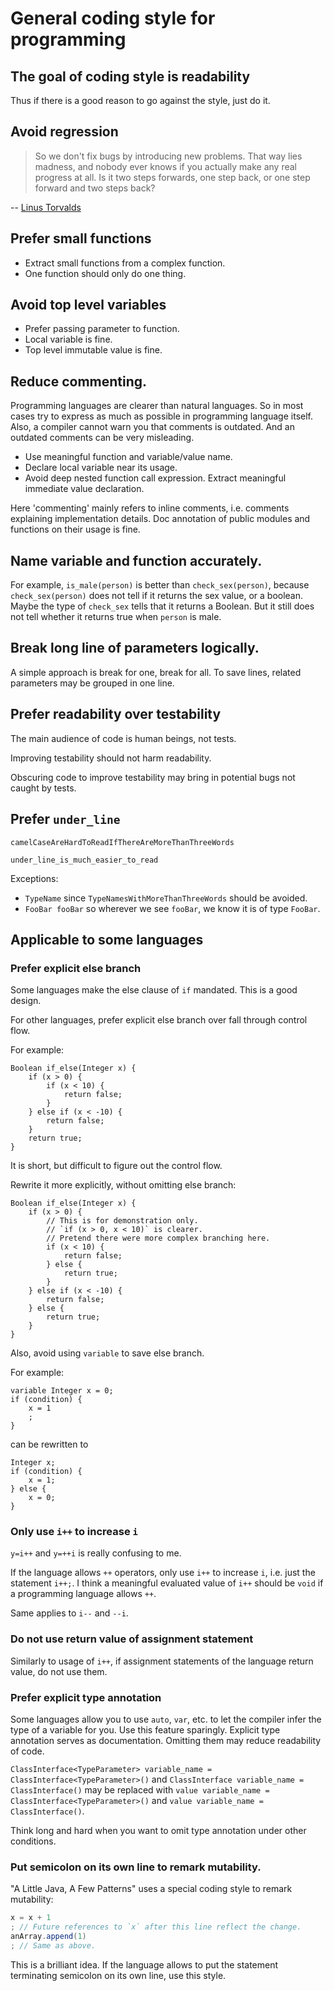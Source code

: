 General coding style for programming
====================================

## The goal of coding style is readability

Thus if there is a good reason to go against the style,
just do it.

## Avoid regression

> So we don't fix bugs by introducing new problems.
> That way lies madness,
> and nobody ever knows if you actually make any real progress at all.
> Is it two steps forwards, one step back,
> or one step forward and two steps back?

-- [Linus Torvalds](https://lwn.net/Articles/243460/)

## Prefer small functions

- Extract small functions from a complex function.
- One function should only do one thing.

## Avoid top level variables

- Prefer passing parameter to function.
- Local variable is fine.
- Top level immutable value is fine.

## Reduce commenting.

Programming languages are clearer than natural languages.
So in most cases try to express as much as possible in programming language itself.
Also, a compiler cannot warn you that comments is outdated.
And an outdated comments can be very misleading.

- Use meaningful function and variable/value name.
- Declare local variable near its usage.
- Avoid deep nested function call expression. Extract meaningful immediate value declaration.

Here 'commenting' mainly refers to inline comments,
i.e. comments explaining implementation details.
Doc annotation of public modules and functions on their usage is fine.

## Name variable and function accurately.

For example, `is_male(person)` is better than `check_sex(person)`,
because `check_sex(person)` does not tell if it returns the sex value, or a boolean.
Maybe the type of `check_sex` tells that it returns a Boolean.
But it still does not tell whether it returns true when `person` is male.

## Break long line of parameters logically.

A simple approach is break for one, break for all.
To save lines, related parameters may be grouped in one line.

## Prefer readability over testability

The main audience of code is human beings, not tests.

Improving testability should not harm readability.

Obscuring code to improve testability may bring in potential bugs not caught by tests.

## Prefer `under_line`

`camelCaseAreHardToReadIfThereAreMoreThanThreeWords`

`under_line_is_much_easier_to_read`

Exceptions:

- `TypeName` since `TypeNamesWithMoreThanThreeWords` should be avoided.
- `FooBar fooBar` so wherever we see `fooBar`, we know it is of type `FooBar`.

## Applicable to some languages

### Prefer explicit else branch

Some languages make the else clause of `if` mandated.
This is a good design.

For other languages,
prefer explicit else branch over fall through control flow.

For example:

```ceylon
Boolean if_else(Integer x) {
    if (x > 0) {
        if (x < 10) {
            return false;
        }
    } else if (x < -10) {
        return false;
    }
    return true;
}
```

It is short, but difficult to figure out the control flow.

Rewrite it more explicitly, without omitting else branch:

```ceylon
Boolean if_else(Integer x) {
    if (x > 0) {
        // This is for demonstration only.
        // `if (x > 0, x < 10)` is clearer.
        // Pretend there were more complex branching here.
        if (x < 10) {
            return false;
        } else {
            return true;
        }
    } else if (x < -10) {
        return false;
    } else {
        return true;
    }
}
```

Also, avoid using `variable` to save else branch.

For example:

```ceylon
variable Integer x = 0;
if (condition) {
    x = 1
    ;
}
```

can be rewritten to

```ceylon
Integer x;
if (condition) {
    x = 1;
} else {
    x = 0;
}
```

### Only use `i++` to increase `i`

`y=i++` and `y=++i` is really confusing to me.

If the language allows `++` operators,
only use `i++` to increase `i`, i.e. just the statement `i++;`.
I think a meaningful evaluated value of `i++` should be `void`
if a programming language allows `++`.

Same applies to `i--` and `--i`.

### Do not use return value of assignment statement

Similarly to usage of `i++`,
if assignment statements of the language return value,
do not use them.

### Prefer explicit type annotation

Some languages allow you to use `auto`, `var`, etc.
to let the compiler infer the type of a variable for you.
Use this feature sparingly.
Explicit type annotation serves as documentation.
Omitting them may reduce readability of code.

`ClassInterface<TypeParameter> variable_name = ClassInterface<TypeParameter>()`
and `ClassInterface variable_name = ClassInterface()`
may be replaced with
`value variable_name = ClassInterface<TypeParameter>()`
and `value variable_name = ClassInterface()`.

Think long and hard when you want to omit type annotation under other conditions.

### Put semicolon on its own line to remark mutability.

"A Little Java, A Few Patterns" uses a special coding style to remark mutability:

```java
x = x + 1
; // Future references to `x` after this line reflect the change.
anArray.append(1)
; // Same as above.
```

This is a brilliant idea.
If the language allows to put the statement terminating semicolon on its own line,
use this style.